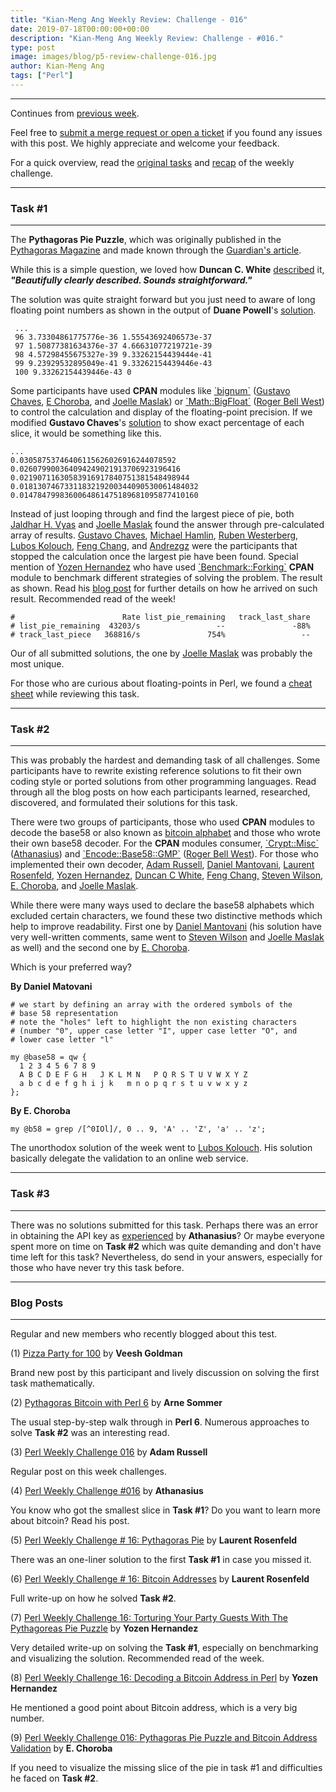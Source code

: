 ```yaml
---
title: "Kian-Meng Ang Weekly Review: Challenge - 016"
date: 2019-07-18T00:00:00+00:00
description: "Kian-Meng Ang Weekly Review: Challenge - #016."
type: post
image: images/blog/p5-review-challenge-016.jpg
author: Kian-Meng Ang
tags: ["Perl"]
---
```

***
Continues from [previous week](/blog/review-challenge-015/).

Feel free to [submit a merge request or open a ticket](https://github.com/manwar/perlweeklychallenge) if you found any issues with this post. We highly appreciate and welcome your feedback.

For a quick overview, read the [original tasks](https://perlweeklychallenge.org/blog/perl-weekly-challenge-016/) and [recap](https://perlweeklychallenge.org/blog/recap-challenge-016/) of the weekly challenge.

***
### Task #1
***

The **Pythagoras Pie Puzzle**, which was originally published in the [Pythagoras Magazine](https://pyth.eu/) and made known through the [Guardian's article](https://www.theguardian.com/science/2017/jun/19/did-you-solve-it-pythagorass-best-puzzles).

While this is a simple question, we loved how **Duncan C. White** [described](https://github.com/manwar/perlweeklychallenge-club/blob/master/challenge-016/duncan-c-white/perl5/ch-1.pl) it, **_"Beautifully clearly described. Sounds straightforward."_**

The solution was quite straight forward but you just need to aware of long floating point numbers as shown in the output of **Duane Powell**'s [solution](https://github.com/manwar/perlweeklychallenge-club/blob/master/challenge-016/duane-powell/perl5/ch-1.pl).

     ...
     96 3.73304861775776e-36 1.55543692406573e-37
     97 1.50877381634376e-37 4.66631077219721e-39
     98 4.57298455675327e-39 9.33262154439444e-41
     99 9.23929532895049e-41 9.33262154439446e-43
     100 9.33262154439446e-43 0

Some participants have used **CPAN** modules like [\`bignum\`](https://metacpan.org/pod/bignum) ([Gustavo Chaves](https://github.com/manwar/perlweeklychallenge-club/blob/master/challenge-016/gustavo-chaves/perl5/ch-1.pl), [E Choroba](https://github.com/manwar/perlweeklychallenge-club/blob/master/challenge-016/e-choroba/perl5/ch-1.pl), and [Joelle Maslak](https://github.com/manwar/perlweeklychallenge-club/blob/master/challenge-016/joelle-maslak/perl5/ch-1.pl)) or [\`Math::BigFloat\`](https://metacpan.org/pod/Math::BigFloat) ([Roger Bell West](https://github.com/manwar/perlweeklychallenge-club/blob/master/challenge-016/roger-bell-west/perl5/ch-1.pl)) to control the calculation and display of the floating-point precision. If we modified **Gustavo Chaves**'s [solution](https://github.com/manwar/perlweeklychallenge-club/blob/master/challenge-016/gustavo-chaves/perl5/ch-1.pl) to show exact percentage of each slice, it would be something like this.

    ...
    0.03058753746406115626026916244078592
    0.026079900364094249021913706923196416
    0.02190711630583916917840751381548498944
    0.0181307467331183219200344090530061484032
    0.0147847998360064861475189681095877410160

Instead of just looping through and find the largest piece of pie, both [Jaldhar H. Vyas](https://github.com/manwar/perlweeklychallenge-club/blob/master/challenge-016/jald%20%20%20%20%20%20har-h-vyas/perl5/ch-1.pl) and [Joelle Maslak](https://github.com/manwar/perlweeklychallenge-club/blob/master/challenge-016/joelle-maslak/perl5/ch-1.pl) found the answer through pre-calculated array of results. [Gustavo Chaves](https://github.com/manwar/perlweeklychallenge-club/blob/master/challenge-016/gustavo-chaves/perl5/ch-1.pl), [Michael Hamlin](https://github.com/manwar/perlweeklychallenge-club/blob/master/challenge-016/michael-hamlin/perl5/ch-1.pl), [Ruben Westerberg](https://github.com/manwar/perlweeklychallenge-club/blob/master/challenge-016/ruben-westerberg/perl5/ch-1.pl), [Lubos Kolouch](https://github.com/manwar/perlweeklychallenge-club/blob/master/challenge-016/lubos-kolouch/perl5/ch-1.pl), [Feng Chang](https://github.com/manwar/perlweeklychallenge-club/blob/master/challenge-016/feng-chang/perl5/ch-1.pl), and [Andrezgz](https://github.com/manwar/perlweeklychallenge-club/blob/master/challenge-016/andrezgz/perl5/ch-1.pl) were the participants that stopped the calculation once the largest pie have been found. Special mention of [Yozen Hernandez](https://github.com/manwar/perlweeklychallenge-club/blob/master/challenge-016/yozen-hernandez/perl5/ch-1.pl) who have used [\`Benchmark::Forking\`](https://metacpan.org/pod/Benchmark::Forking) **CPAN** module to benchmark different strategies of solving the problem. The result as shown. Read his [blog post](https://yzhernand.github.io/posts/perl-weekly-challenge-16-1/) for further details on how he arrived on such result. Recommended read of the week!

    #                        Rate list_pie_remaining   track_last_share
    # list_pie_remaining  43203/s                 --               -88%
    # track_last_piece   368816/s               754%                 --

Our of all submitted solutions, the one by [Joelle Maslak](https://github.com/manwar/perlweeklychallenge-club/blob/master/challenge-016/joelle-maslak/perl5/ch-1.pl) was probably the most unique.

For those who are curious about floating-points in Perl, we found a [cheat sheet](https://floating-point-gui.de/languages/perl/) while reviewing this task.

***
### Task #2
***

This was probably the hardest and demanding task of all challenges. Some participants have to rewrite existing reference solutions to fit their own coding style or ported solutions from other programming languages. Read through all the blog posts on how each participants learned, researched, discovered, and formulated their solutions for this task.

There were two groups of participants, those who used **CPAN** modules to decode the base58 or also known as [bitcoin alphabet](https://en.bitcoin.it/wiki/Base58Check_encoding) and those who wrote their own base58 decoder. For the **CPAN** modules consumer, [\`Crypt::Misc\`](https://metacpan.org/pod/release/MIK/CryptX-0.056/lib/Crypt/Misc.pm) ([Athanasius](https://github.com/manwar/perlweeklychallenge-club/blob/master/challenge-016/athanasius/perl5/ch-2.pl)) and [\`Encode::Base58::GMP\`](https://metacpan.org/pod/Encode::Base58::GMP) ([Roger Bell West](https://github.com/manwar/perlweeklychallenge-club/blob/master/challenge-016/roger-bell-west/perl5/ch-2.pl)). For those who implemented their own decoder, [Adam Russell](https://github.com/manwar/perlweeklychallenge-club/blob/master/challenge-016/adam-russell/perl5/ch-2.pl), [Daniel Mantovani](https://github.com/manwar/perlweeklychallenge-club/blob/master/challenge-016/daniel-mantovani/perl5/ch-2.pl), [Laurent Rosenfeld](https://github.com/manwar/perlweeklychallenge-club/blob/master/challenge-016/laurent-rosenfeld/perl5/ch-2.pl), [Yozen Hernandez](https://github.com/manwar/perlweeklychallenge-club/blob/master/challenge-016/yozen-hernandez/perl5/ch-2.pl), [Duncan C White](https://github.com/manwar/perlweeklychallenge-club/blob/master/challenge-016/duncan-c-white/perl5/ch-2.pl), [Feng Chang,](https://github.com/manwar/perlweeklychallenge-club/blob/master/challenge-016/feng-chang/perl5/ch-2.pl) [Steven Wilson](https://github.com/manwar/perlweeklychallenge-club/blob/master/challenge-016/steven-wilson/perl5/ch-2.pl), [E. Choroba](https://github.com/manwar/perlweeklychallenge-club/blob/master/challenge-016/e-choroba/perl5/ch-2.pl), and [Joelle Maslak](https://github.com/manwar/perlweeklychallenge-club/blob/master/challenge-016/joelle-maslak/perl5/ch-2.pl).

While there were many ways used to declare the base58 alphabets which excluded certain characters, we found these two distinctive methods which help to improve readability. First one by [Daniel Mantovani](https://github.com/manwar/perlweeklychallenge-club/blob/master/challenge-016/daniel-mantovani/perl5/ch-2.pl) (his solution have very well-written comments, same went to [Steven Wilson](https://github.com/manwar/perlweeklychallenge-club/blob/master/challenge-016/steven-wilson/perl5/ch-2.pl) and [Joelle Maslak](https://github.com/manwar/perlweeklychallenge-club/blob/master/challenge-016/joelle-maslak/perl5/ch-2.pl) as well) and the second one by [E. Choroba](https://github.com/manwar/perlweeklychallenge-club/blob/master/challenge-016/e-choroba/perl5/ch-2.pl).

Which is your preferred way?

**By Daniel Matovani**

    # we start by defining an array with the ordered symbols of the
    # base 58 representation
    # note the "holes" left to highlight the non existing characters
    # (number "0", upper case letter "I", upper case letter "O", and
    # lower case letter "l"

    my @base58 = qw {
      1 2 3 4 5 6 7 8 9
      A B C D E F G H   J K L M N   P Q R S T U V W X Y Z
      a b c d e f g h i j k   m n o p q r s t u v w x y z
    };

**By E. Choroba**

    my @b58 = grep /[^0IOl]/, 0 .. 9, 'A' .. 'Z', 'a' .. 'z';


The unorthodox solution of the week went to [Lubos Kolouch](https://github.com/manwar/perlweeklychallenge-club/blob/master/challenge-016/lubos-kolouch/perl5/ch-2.pl). His solution basically delegate the validation to an online web service.

***
### Task #3
***

There was no solutions submitted for this task. Perhaps there was an error in obtaining the API key as [experienced](http://blogs.perl.org/users/athanasius/2019/07/perl-weekly-challenge-016.html) by **Athanasius**? Or maybe everyone spent more on time on **Task #2** which was quite demanding and don't have time left for this task? Nevertheless, do send in your answers, especially for those who have never try this task before.

***
### Blog Posts
***

Regular and new members who recently blogged about this test.

(1) [Pizza Party for 100](http://blogs.perl.org/users/veesh/2019/07/pizza-party-for-100.html) by **Veesh Goldman**

Brand new post by this participant and lively discussion on solving the first task mathematically.

(2) [Pythagoras Bitcoin with Perl 6](https://perl6.eu/pythagoras-bitcoin.html) by **Arne Sommer**

The usual step-by-step walk through in **Perl 6**. Numerous approaches to solve **Task #2** was an interesting read.

(3) [Perl Weekly Challenge 016](https://adamcrussell.livejournal.com/5613.html) by **Adam Russell**

Regular post on this week challenges.

(4) [Perl Weekly Challenge #016](http://blogs.perl.org/users/athanasius/2019/07/perl-weekly-challenge-016.html) by **Athanasius**

You know who got the smallest slice in **Task #1**? Do you want to learn more about bitcoin? Read his post.

(5) [Perl Weekly Challenge # 16: Pythagoras Pie](http://blogs.perl.org/users/laurent_r/2019/07/-perl-weekly-challenge-16-pythagoras-pie.html) by **Laurent Rosenfeld**

There was an one-liner solution to the first **Task #1** in case you missed it.

(6) [Perl Weekly Challenge # 16: Bitcoin Addresses](http://blogs.perl.org/users/laurent_r/2019/07/perl-weekly-challenge-16-bitcoin-addresses.html) by **Laurent Rosenfeld**

Full write-up on how he solved **Task #2**.

(7) [Perl Weekly Challenge 16: Torturing Your Party Guests With The Pythagoreas Pie Puzzle](https://yzhernand.github.io/posts/perl-weekly-challenge-16-1/) by **Yozen Hernandez**

Very detailed write-up on solving the **Task #1**, especially on benchmarking and visualizing the solution. Recommended read of the week.

(8) [Perl Weekly Challenge 16: Decoding a Bitcoin Address in Perl](https://yzhernand.github.io/posts/perl-weekly-challenge-16-2/) by **Yozen Hernandez**

He mentioned a good point about Bitcoin address, which is a very big number.

(9) [Perl Weekly Challenge 016: Pythagoras Pie Puzzle and Bitcoin Address Validation](http://blogs.perl.org/users/e_choroba/2019/07/perl-weekly-challenge-016-pythagoras-pie-puzzle-and-bitcoin-address-validation.html) by **E. Choroba**

If you need to visualize the missing slice of the pie in task #1 and difficulties he faced on **Task #2**.
